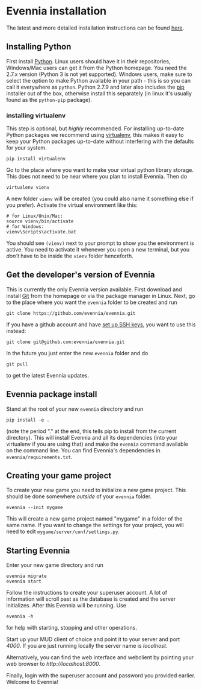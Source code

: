 
# Evennia installation

The latest and more detailed installation instructions can be found
[here](https://github.com/evennia/evennia/wiki/Getting-Started). 

## Installing Python

First install [Python](https://www.python.org/). Linux users should
have it in their repositories, Windows/Mac users can get it from the
Python homepage. You need the 2.7.x version (Python 3 is not yet
supported). Windows users, make sure to select the option to make
Python available in your path - this is so you can call it everywhere
as `python`. Python 2.7.9 and later also includes the
[pip](https://pypi.python.org/pypi/pip/) installer out of the box,
otherwise install this separately (in linux it's usually found as the
`python-pip` package).

### installing virtualenv

This step is optional, but *highly* recommended. For installing
up-to-date Python packages we recommend using
[virtualenv](https://pypi.python.org/pypi/virtualenv), this makes it
easy to keep your Python packages up-to-date without interfering with
the defaults for your system.

```
pip install virtualenv
```

Go to the place where you want to make your virtual python library
storage. This does not need to be near where you plan to install
Evennia. Then do

```
virtualenv vienv
```

A new folder `vienv` will be created (you could also name it something
else if you prefer). Activate the virtual environment like this: 

```
# for Linux/Unix/Mac:
source vienv/bin/activate
# for Windows:
vienv\Scripts\activate.bat
```

You should see `(vienv)` next to your prompt to show you the
environment is active. You need to activate it whenever you open a new
terminal, but you *don't* have to be inside the `vienv` folder henceforth.


## Get the developer's version of Evennia

This is currently the only Evennia version available. First download
and install [Git](http://git-scm.com/) from the homepage or via the
package manager in Linux. Next, go to the place where you want the
`evennia` folder to be created and run

```
git clone https://github.com/evennia/evennia.git
```

If you have a github account and have [set up SSH
keys](https://help.github.com/articles/generating-ssh-keys/), you want
to use this instead: 

```
git clone git@github.com:evennia/evennia.git
```

In the future you just enter the new `evennia` folder and do 

```
git pull
```

to get the latest Evennia updates.

## Evennia package install 

Stand at the root of your new `evennia` directory and run

```
pip install -e .
```

(note the period "." at the end, this tells pip to install from the
current directory). This will install Evennia and all its dependencies
(into your virtualenv if you are using that) and make the `evennia`
command available on the command line. You can find Evennia's
dependencies in `evennia/requirements.txt`. 

## Creating your game project

To create your new game you need to initialize a new game project.
This should be done somewhere *outside* of your `evennia` folder. 


```
evennia --init mygame
```

This will create a new game project named "mygame" in a folder of the
same name. If you want to change the settings for your project, you
will need to edit `mygame/server/conf/settings.py`.


## Starting Evennia

Enter your new game directory and run

```
evennia migrate
evennia start
```

Follow the instructions to create your superuser account. A lot of
information will scroll past as the database is created and the server
initializes. After this Evennia will be running. Use 

```
evennia -h 
```

for help with starting, stopping and other operations.

Start up your MUD client of choice and point it to your server and
port *4000*.  If you are just running locally the server name is
*localhost*.

Alternatively, you can find the web interface and webclient by
pointing your web browser to *http://localhost:8000*.

Finally, login with the superuser account and password you provided
earlier.  Welcome to Evennia!

